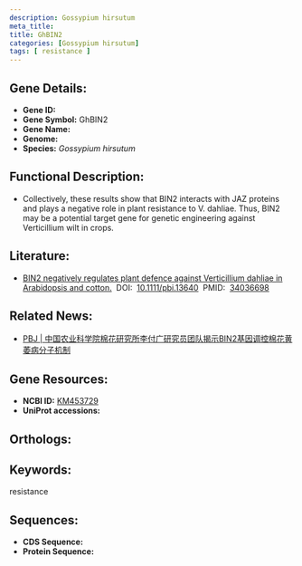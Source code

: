 ```yaml
---
description: Gossypium hirsutum
meta_title:
title: GhBIN2
categories: [Gossypium hirsutum]
tags: [ resistance ]
---
```


## Gene Details:
- **Gene ID:**	[]()
- **Gene Symbol:** GhBIN2
- **Gene Name:** 
- **Genome:** []()
- **Species:** *Gossypium hirsutum*

## Functional Description:
   - Collectively, these results show that BIN2 interacts with JAZ proteins and plays a negative role in plant resistance to V. dahliae.  Thus, BIN2 may be a potential target gene for genetic engineering against Verticillium wilt in crops.

## Literature:
   - [BIN2 negatively regulates plant defence against Verticillium dahliae in Arabidopsis and cotton.]( https://onlinelibrary.wiley.com/doi/10.1111/pbi.13640)&nbsp;&nbsp;DOI:&nbsp;&nbsp;[10.1111/pbi.13640](https://onlinelibrary.wiley.com/doi/10.1111/pbi.13640)&nbsp;&nbsp;PMID:&nbsp;&nbsp;[34036698](https://pubmed.ncbi.nlm.nih.gov/34036698/)

## Related News:
   - [PBJ | 中国农业科学院棉花研究所李付广研究员团队揭示BIN2基因调控棉花黄萎病分子机制](https://mp.weixin.qq.com/s?__biz=Mzg3MDEwNDEyMg==&mid=2247512299&idx=1&sn=e1b7cdb913b0092e95813b5847ba6176&chksm=ce901dbef9e794a8b9b090ad683361c9d1fb65ce19303ba691d3c2affa3af9035408a73f3e2f&scene=27#wechat_redirect)

## Gene Resources:
- **NCBI ID:** [KM453729](https://www.ncbi.nlm.nih.gov/gene/?term=KM453729)
- **UniProt accessions:** [](https://www.uniprot.org/uniprotkb//entry)

## Orthologs:


## Keywords:
resistance

## Sequences:
- **CDS Sequence:**
- **Protein Sequence:**
